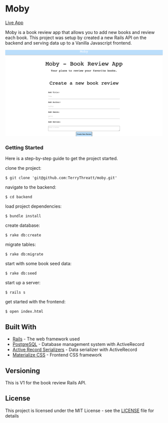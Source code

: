 # Moby
[Live App](https://moby-app-threatt.herokuapp.com/)

Moby is a book review app that allows you to add new books and review each book. This project was setup by created a new Rails API on the backend and serving data up to a Vanilla Javascript frontend.


![Moby](frontend/Moby-Book-Review-App.png)

### Getting Started

Here is a step-by-step guide to get the project started.

clone the project:
```
$ git clone 'git@github.com:TerryThreatt/moby.git'
```

navigate to the backend:

```
$ cd backend
```

load project dependencies:

```
$ bundle install
```

create database:

```
$ rake db:create
```

migrate tables:

```
$ rake db:migrate
```

start with some book seed data:

```
$ rake db:seed
```

start up a server:

```
$ rails s
```

get started with the frontend:

```
$ open index.html
```


## Built With

* [Rails](https://rubyonrails.org/) - The web framework used
* [PostgreSQL](https://www.postgresql.org/) - Database management system with ActiveRecord
* [Active Record Serializers](https://github.com/rails-api/active_model_serializers) - Data serializer with ActiveRecord
* [Materialize CSS](https://materializecss.com/) - Frontend CSS framework

## Versioning

This is V1 for the book review Rails API.


## License

This project is licensed under the MIT License - see the [LICENSE](LICENSE) file for details
